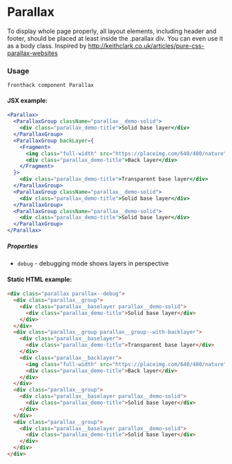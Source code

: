 # Parallax

To display whole page properly, all layout elements, including header and footer,
should be placed at least inside the .parallax div. You can even use it as a
body class. Inspired by http://keithclark.co.uk/articles/pure-css-parallax-websites


### Usage

```
fronthack component Parallax
```

#### JSX example:

```jsx
<Parallax>
  <ParallaxGroup className="parallax__demo-solid">
    <div class="parallax_demo-title">Solid base layer</div>
  </ParallaxGroup>
  <ParallaxGroup backLayer={
    <Fragment>
      <img class="full-width" src="https://placeimg.com/640/480/nature" alt="" />
      <div class="parallax_demo-title">Back layer</div>
    </Fragment>
  }>
    <div class="parallax_demo-title">Transparent base layer</div>
  </ParallaxGroup>
  <ParallaxGroup className="parallax__demo-solid">
    <div class="parallax_demo-title">Solid base layer</div>
  </ParallaxGroup>
  <ParallaxGroup className="parallax__demo-solid">
    <div class="parallax_demo-title">Solid base layer</div>
  </ParallaxGroup>
</Parallax>
```

##### Properties

* `debug` - debugging mode shows layers in perspective


#### Static HTML example:

```html
<div class="parallax parallax--debug">
  <div class="parallax__group">
    <div class="parallax__baselayer parallax__demo-solid">
      <div class="parallax_demo-title">Solid base layer</div>
    </div>
  </div>
  <div class="parallax__group parallax__group--with-backlayer">
    <div class="parallax__baselayer">
      <div class="parallax_demo-title">Transparent base layer</div>
    </div>
    <div class="parallax__backlayer">
      <img class="full-width" src="https://placeimg.com/640/480/nature" />
      <div class="parallax_demo-title">Back layer</div>
    </div>
  </div>
  <div class="parallax__group">
    <div class="parallax__baselayer parallax__demo-solid">
      <div class="parallax_demo-title">Solid base layer</div>
    </div>
  </div>
  <div class="parallax__group">
    <div class="parallax__baselayer parallax__demo-solid">
      <div class="parallax_demo-title">Solid base layer</div>
    </div>
  </div>
</div>
```